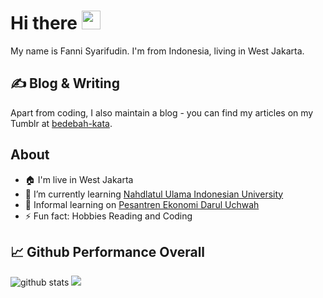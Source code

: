 # Hi there <img src="https://raw.githubusercontent.com/MartinHeinz/MartinHeinz/master/wave.gif" width="30px">


<!--**fs-15/fs-15** is a ✨ _special_ ✨ repository because its `README.md` (this file) appears on your GitHub profile. 
Here are some ideas to get you started:-->

My name is Fanni Syarifudin. I'm from Indonesia, living in West Jakarta.

## &#x270d; Blog & Writing

Apart from coding, I also maintain a blog - you can find my articles on my Tumblr at [bedebah-kata](https://bedebah-kata.tumblr).

## About
- 🏠 I'm live in West Jakarta
- 🏫 I’m currently learning [Nahdlatul Ulama Indonesian University](https://unusia.ac.id)
- 🏬 Informal learning on [Pesantren Ekonomi Darul Uchwah](https://hobindonesia.id)
- ⚡ Fun fact: Hobbies Reading and Coding

## &#x1f4c8; Github Performance Overall

![github stats](https://github-readme-stats.vercel.app/api?username=fs-15&show_icons=true)
<img src="https://github-readme-stats.vercel.app/api/top-langs/?username=fs-15&theme=vue">

